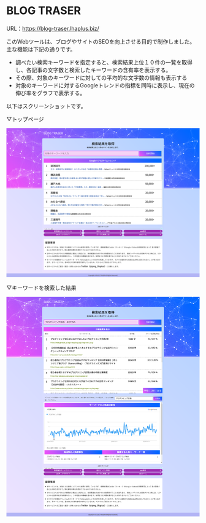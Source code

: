 # BLOG TRASER
URL：<a href="https://blog-traser.lhaplus.biz/" target="_blank">https://blog-traser.lhaplus.biz/</a>

<p>このWebツールは、ブログやサイトのSEOを向上させる目的で制作しました。
主な機能は下記の通りです。</p>

<ul>
    <li>調べたい検索キーワードを指定すると、検索結果上位１０件の一覧を取得し、各記事の文字数と検索したキーワードの含有率を表示する。</li>
    <li>その際、対象のキーワードに対しての平均的な文字数の情報も表示する</li>
    <li>対象のキーワードに対するGoogleトレンドの指標を同時に表示し、現在の伸び率をグラフで表示する。</li>
</ul>

<p>以下はスクリーンショットです。</p>

<p>▽トップページ</p>
<img src="res-ss.png">

<p>▽キーワードを検索した結果</p>
<img src="top-ss.png">
